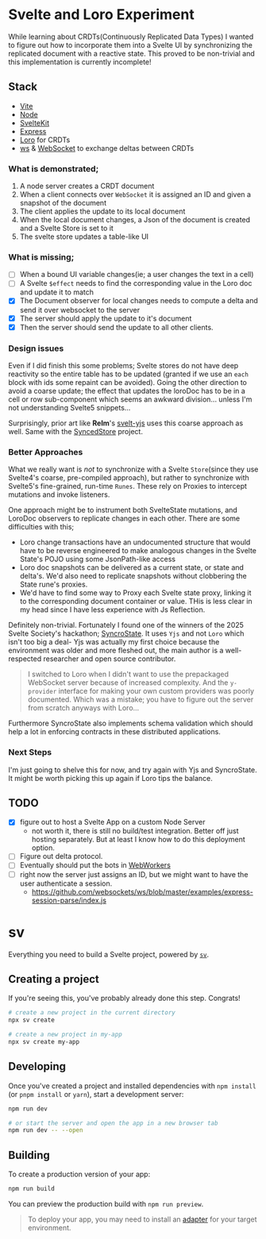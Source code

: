 # Svelte and Loro Experiment

While learning about CRDTs(Continuously Replicated Data Types) I wanted to figure out how to incorporate them into a Svelte UI by synchronizing the replicated document with a reactive state. This proved to be non-trivial and this implementation is currently incomplete!

## Stack 
- [Vite](https://vitest.dev/guide/)
- [Node](https://nodejs.org/docs/latest/api/)
- [SvelteKit](https://svelte.dev/docs/kit/introduction)
- [Express](https://expressjs.com/)
- [Loro](https://loro.dev/) for CRDTs
- [ws](https://github.com/websockets/ws) & [WebSocket](https://developer.mozilla.org/en-US/docs/Web/API/WebSocket) to exchange deltas between CRDTs

### What is demonstrated;
1. A node server creates a CRDT document
1. When a client connects over `WebSocket` it is assigned an ID and given a snapshot of the document
1. The client applies the update to its local document
1. When the local document changes, a Json of the document is created and a Svelte Store is set to it
1. The svelte store updates a table-like UI

### What is missing;
- [ ] When a bound UI variable changes(ie; a user changes the text in a cell)
- [ ] A Svelte `$effect` needs to find the corresponding value in the Loro doc and update it to match
- [x] The Document observer for local changes needs to compute a delta and send it over websocket to the server
- [x] The server should apply the update to it's document
- [x] Then the server should send the update to all other clients.

### Design issues
Even if I did finish this some problems; Svelte stores do not have deep reactivity so the entire table has to be updated (granted if we use an `each` block with ids some repaint can be avoided). Going the other direction to avoid a coarse update; the effect that updates the loroDoc has to be in a cell or row sub-component which seems an awkward division... unless I'm not understanding Svelte5 snippets...

Surprisingly, prior art like **Relm**'s [svelt-yjs](https://github.com/relm-us/svelt-yjs/blob/main/src/types/array.ts) uses this coarse approach as well. Same with the [SyncedStore](https://github.com/YousefED/SyncedStore/blob/main/packages/svelte/src/index.ts) project.

### Better Approaches
What we really want is *not* to synchronize with a Svelte `Store`(since they use Svelte4's coarse, pre-compiled approach), but rather to synchronize with Svelte5's fine-grained, run-time `Runes`. These rely on Proxies to intercept mutations and invoke listeners.

One approach might be to instrument both SvelteState mutations, and LoroDoc observers to replicate changes in each other. There are some difficulties with this;
 - Loro change transactions have an undocumented structure that would have to be reverse engineered to make analogous changes in the Svelte State's POJO using some JsonPath-like access
 - Loro doc snapshots can be delivered as a current state, or state and delta's. We'd also need to replicate snapshots without clobbering the State rune's proxies.
 - We'd have to find some way to Proxy each Svelte state proxy, linking it to the corresponding document container or value. THis is less clear in my head since I have less experience with Js Reflection.

Definitely non-trivial. Fortunately I found one of the winners of the 2025 Svelte Society's hackathon; [SyncroState](https://syncrostate.pages.dev/). It uses `Yjs` and not `Loro` which isn't too big a deal- Yjs was actually my first choice because the environment was older and more fleshed out, the main author is a well-respected researcher and open source contributor.

> I switched to Loro when I didn't want to use the prepackaged WebSocket server because of increased complexity. And the `y-provider` interface for making your own custom providers was poorly documented. Which was a mistake; you have to figure out the server from scratch anyways with Loro...

Furthermore SyncroState also implements schema validation which should help a lot in enforcing contracts in these distributed applications.

### Next Steps
I'm just going to shelve this for now, and try again with Yjs and SyncroState. It might be worth picking this up again if Loro tips the balance.

## TODO
- [x] figure out to host a Svelte App on a custom Node Server
  - not worth it, there is still no build/test integration. Better off just hosting separately. But at least I know how to do this deployment option.
- [ ] Figure out delta protocol.
- [ ] Eventually should put the bots in [WebWorkers](https://developer.mozilla.org/en-US/docs/Web/API/Worker)
- [ ] right now the server just assigns an ID, but we might want to have the user authenticate a session.
  - https://github.com/websockets/ws/blob/master/examples/express-session-parse/index.js

# sv

Everything you need to build a Svelte project, powered by [`sv`](https://github.com/sveltejs/cli).

## Creating a project

If you're seeing this, you've probably already done this step. Congrats!

```bash
# create a new project in the current directory
npx sv create

# create a new project in my-app
npx sv create my-app
```

## Developing

Once you've created a project and installed dependencies with `npm install` (or `pnpm install` or `yarn`), start a development server:

```bash
npm run dev

# or start the server and open the app in a new browser tab
npm run dev -- --open
```

## Building

To create a production version of your app:

```bash
npm run build
```

You can preview the production build with `npm run preview`.

> To deploy your app, you may need to install an [adapter](https://svelte.dev/docs/kit/adapters) for your target environment.
